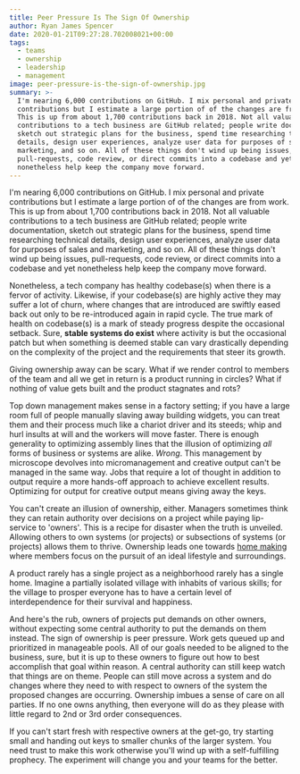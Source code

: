 ```yaml
---
title: Peer Pressure Is The Sign Of Ownership
author: Ryan James Spencer
date: 2020-01-21T09:27:28.702008021+00:00
tags:
  - teams
  - ownership
  - leadership
  - management
image: peer-pressure-is-the-sign-of-ownership.jpg
summary: >-
  I'm nearing 6,000 contributions on GitHub. I mix personal and private
  contributions but I estimate a large portion of of the changes are from work.
  This is up from about 1,700 contributions back in 2018. Not all valuable
  contributions to a tech business are GitHub related; people write documentation,
  sketch out strategic plans for the business, spend time researching technical
  details, design user experiences, analyze user data for purposes of sales and
  marketing, and so on. All of these things don't wind up being issues,
  pull-requests, code review, or direct commits into a codebase and yet
  nonetheless help keep the company move forward.
---
```


I'm nearing 6,000 contributions on GitHub. I mix personal and private
contributions but I estimate a large portion of of the changes are from work.
This is up from about 1,700 contributions back in 2018. Not all valuable
contributions to a tech business are GitHub related; people write documentation,
sketch out strategic plans for the business, spend time researching technical
details, design user experiences, analyze user data for purposes of sales and
marketing, and so on. All of these things don't wind up being issues,
pull-requests, code review, or direct commits into a codebase and yet
nonetheless help keep the company move forward.

Nonetheless, a tech company has healthy codebase(s) when there is a fervor of
activity. Likewise, if your codebase(s) are highly active they may suffer a lot
of churn, where changes that are introduced are swiftly eased back out only to
be re-introduced again in rapid cycle. The true mark of health on codebase(s) is
a mark of steady progress despite the occasional setback. Sure, **stable systems
do exist** where activity is but the occasional patch but when something is
deemed stable can vary drastically depending on the complexity of the project
and the requirements that steer its growth.

Giving ownership away can be scary. What if we render control to members of the
team and all we get in return is a product running in circles? What if nothing
of value gets built and the product stagnates and rots?

Top down management makes sense in a factory setting; if you have a large room
full of people manually slaving away building widgets, you can treat them and
their process much like a chariot driver and its steeds; whip and hurl insults
at will and the workers will move faster. There is enough generality to
optimizing assembly lines that the illusion of optimizing _all_ forms of
business or systems are alike. _Wrong_. This management by microscope devolves
into micromanagement and creative output can't be managed in the same way. Jobs
that require a lot of thought in addition to output require a more hands-off
approach to achieve excellent results. Optimizing for output for creative output
means giving away the keys.

You can't create an illusion of ownership, either. Managers sometimes think they
can retain authority over decisions on a project while paying lip-service to
'owners'. This is a recipe for disaster when the truth is unveiled. Allowing
others to own systems (or projects) or subsections of systems (or projects)
allows them to thrive. Ownership leads one towards [home
making](https://www.justanotherdot.com/posts/make-a-home.html) where members
focus on the pursuit of an ideal lifestyle and surroundings.

A product rarely has a single project as a neighborhood rarely has a single
home. Imagine a partially isolated village with inhabits of various skills; for
the village to prosper everyone has to have a certain level of interdependence
for their survival and happiness.

And here's the rub, owners of projects put demands on other owners, without
expecting some central authority to put the demands on them instead. The sign of
ownership is peer pressure. Work gets queued up and prioritized in manageable
pools. All of our goals needed to be aligned to the business, sure, but it is up
to these owners to figure out how to best accomplish that goal within reason. A
central authority can still keep watch that things are on theme. People can
still move across a system and do changes where they need to with respect to
owners of the system the proposed changes are occurring. Ownership imbues a
sense of care on all parties. If no one owns anything, then everyone will do as
they please with little regard to 2nd or 3rd order consequences.

If you can't start fresh with respective owners at the get-go, try starting
small and handing out keys to smaller chunks of the larger system. You need
trust to make this work otherwise you'll wind up with a self-fulfilling
prophecy. The experiment will change you and your teams for the better.
